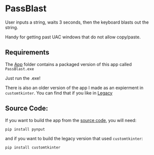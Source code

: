 # PassBlast
 User inputs a string, waits 3 seconds, then the keyboard blasts out the string.

 Handy for getting past UAC windows that do not allow copy/paste.

## Requirements

The [App](App/) folder contains a packaged version of this app called `PassBlast.exe`

Just run the .exe!

There is also an older version of the app I made as an expierment in `customtkinter`. You can find that if you like in [Legacy](Legacy/)

## Source Code:

If you want to build the app from the [source code](Source/), you will need:
```
pip install pynput
```
and if you want to build the legacy version that used `customtkinter`:
```
pip install customtkinter
```